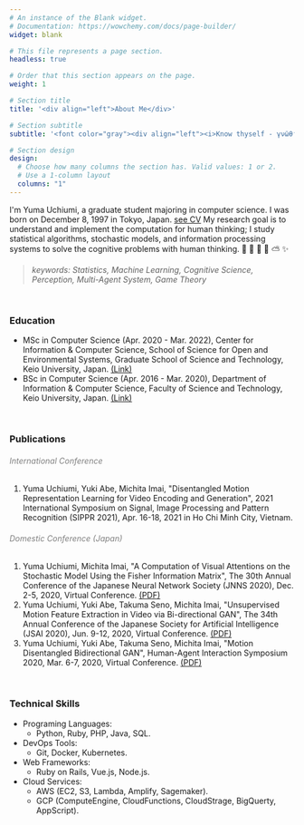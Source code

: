 ```yaml
---
# An instance of the Blank widget.
# Documentation: https://wowchemy.com/docs/page-builder/
widget: blank

# This file represents a page section.
headless: true

# Order that this section appears on the page.
weight: 1

# Section title
title: '<div align="left">About Me</div>'

# Section subtitle
subtitle: '<font color="gray"><div align="left"><i>Know thyself - γνῶθι σεαυτόν</i></div></font>'

# Section design
design:
  # Choose how many columns the section has. Valid values: 1 or 2.
  # Use a 1-column layout
  columns: "1"
---
```

I'm Yuma Uchiumi, a graduate student majoring in computer science.
I was born on December 8, 1997 in Tokyo, Japan.  [see CV](https://yumaloop.github.io/assets/pdf/CV202011.pdf)
My research goal is to understand and implement the computation for human thinking;
I study statistical algorithms, stochastic models, and information processing systems to solve the cognitive problems with human thinking.
&#x1f47b; &#x1f36d; &#x1f984; &#x1f308; &#x26c5; &#x2728;
> <i>keywords: Statistics, Machine Learning, Cognitive Science, Perception, Multi-Agent System, Game Theory<br></i>

<br>

### Education

- MSc in Computer Science (Apr. 2020 - Mar. 2022), Center for Information & Computer Science, School of Science for Open and Environmental Systems, Graduate School of Science and Technology, Keio University, Japan. [(Link)](https://www.st.keio.ac.jp/en/departments/open/info.html)
- BSc in Computer Science (Apr. 2016 - Mar. 2020), Department of Information & Computer Science, Faculty of Science and Technology, Keio University, Japan. [(Link)](https://www.st.keio.ac.jp/en/departments/faculty/ics.html)

<br>

### Publications

###### <font color="gray"><i class="fas fa-caret-right"></i> International Conference</font>

1. Yuma Uchiumi, Yuki Abe, Michita Imai,
"Disentangled Motion Representation Learning for Video Encoding and Generation",
2021 International Symposium on Signal, Image Processing and Pattern Recognition (SIPPR 2021), Apr. 16-18, 2021 in Ho Chi Minh City, Vietnam.

###### <font color="gray"><i class="fas fa-caret-right"></i> Domestic Conference (Japan)</font>

1. Yuma Uchiumi, Michita Imai,
"A Computation of Visual Attentions on the Stochastic Model Using the Fisher Information Matrix",
The 30th Annual Conference of the Japanese Neural Network Society (JNNS 2020), Dec. 2-5, 2020, Virtual Conference.
[(PDF)](https://drive.google.com/file/d/1slhR-bAkC3M1dUPb6Aaw5tF1alxQ-sMo/view?usp=sharing)
1. Yuma Uchiumi, Yuki Abe, Takuma Seno, Michita Imai,
"Unsupervised Motion Feature Extraction in Video via Bi-directional GAN",
The 34th Annual Conference of the Japanese Society for Artificial Intelligence (JSAI 2020), Jun. 9-12, 2020, Virtual Conference.
[(PDF)](https://www.jstage.jst.go.jp/article/pjsai/JSAI2020/0/JSAI2020_1I5GS204/_pdf/-char/ja)
1. Yuma Uchiumi, Yuki Abe, Takuma Seno, Michita Imai,
"Motion Disentangled Bidirectional GAN",
Human-Agent Interaction Symposium 2020, Mar. 6-7, 2020, Virtual Conference.
[(PDF)](http://hai-conference.net/symp2020/proceedings/pdf/P-9.pdf)

<br>

### Technical Skills

* Programing Languages:
  - Python, Ruby, PHP, Java, SQL.
* DevOps Tools:
  - Git, Docker, Kubernetes.
* Web Frameworks:
  - Ruby on Rails, Vue.js, Node.js.
* Cloud Services:
  - AWS (EC2, S3, Lambda, Amplify, Sagemaker).
  - GCP (ComputeEngine, CloudFunctions, CloudStrage, BigQuerty, AppScript).
